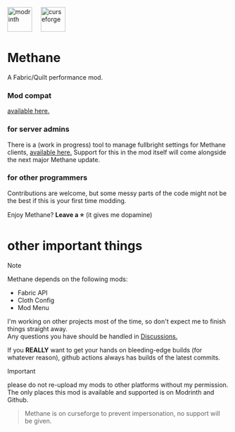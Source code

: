[<img alt="modrinth" height="56" src="https://cdn.jsdelivr.net/npm/@intergrav/devins-badges@3/assets/cozy/available/modrinth_vector.svg">](https://modrinth.com/mod/methane)  &nbsp;&nbsp;&nbsp; [<img alt="curseforge" height="56" src="https://cdn.jsdelivr.net/npm/@intergrav/devins-badges@3/assets/cozy/available/curseforge_vector.svg">](https://legacy.curseforge.com/minecraft/mc-mods/methane)


# Methane
A Fabric/Quilt performance mod.

### Mod compat
[available here.](https://github.com/AnOpenSauceDev/Methane-mod/blob/master/Compatability.md)

### for server admins
There is a (work in progress) tool to manage fullbright settings for Methane clients, [available here.](https://github.com/AnOpenSauceDev/Methane-Server-Utils) Support for this in the mod itself will come alongside the next major Methane update.

### for other programmers
Contributions are welcome, but some messy parts of the code might not be the best if this is your first time modding. <br>

Enjoy Methane? **Leave a ⭐** (it gives me dopamine)

# other important things
> [!NOTE]
> Methane depends on the following mods: 
> - Fabric API 
> - Cloth Config
> - Mod Menu

I'm working on other projects most of the time, so don't expect me to finish things straight away. <br>
Any questions you have should be handled in [Discussions.](https://github.com/AnOpenSauceDev/Methane-mod/discussions) <br>

If you **REALLY** want to get your hands on bleeding-edge builds (for whatever reason), github actions always has builds of the latest commits.

> [!IMPORTANT]
> please do not re-upload my mods to other platforms without my permission. The only places this mod is available and supported is on Modrinth and Github. <br>

> Methane is on curseforge to prevent impersonation, no support will be given.
